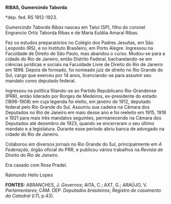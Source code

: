 **RIBAS, Gumercindo Taborda**

\*dep. fed. RS 1912-1923.

*Gumercindo Taborda Ribas* nasceu em Tatuí (SP), filho do coronel
Engrancio Ortiz Taborda Ribas e de Maria Eulália Amaral Ribas.

Fez os estudos preparatórios no Colégio dos Padres Jesuítas, em São
Leopoldo (RS), e no Instituto Brasileiro, em Porto Alegre. Ingressou na
Faculdade de Direito de São Paulo, mas abandou o curso. Mudou-se para a
cidade do Rio de Janeiro, então Distrito Federal, bacharelando-se em
ciências jurídicas e sociais na Faculdade Livre de Direito do Rio de
Janeiro em 1898. Depois de formado, foi nomeado juiz de direito no Rio
Grande do Sul, cargo que exerceu por 14 anos, licenciando-se para
assumir seu mandato como deputado federal.

Ingressou na política filiando-se ao Partido Republicano Rio-Grandense
(PRR), então liderado por Borges de Medeiros, ex-presidente do estado
(1898-1908) em cuja legenda foi eleito, em janeiro de 1912, deputado
federal pelo Rio Grande do Sul. Assumiu sua cadeira na Câmara dos
Deputados no Rio de Janeiro em maio desse ano e foi reeleito em 1915,
1918 e 1921 para mais três mandatos seguintes, permanecendo na Câmara
dos Deputados até dezembro de 1923, quando se encerraram o seu último
mandato e a legislatura. Durante esse período abriu banca de advogado na
cidade do Rio de Janeiro.

Colaborou em diversos jornais no Rio Grande do Sul, principalmente em *A
Federação*, órgão oficial do PRR, e publicou vários trabalhos na
*Revista de Direito do Rio de Janeiro*.

Era casado com Rosa Pradel.

Raimundo Helio Lopes

**FONTES:** ABRANCHES, J. *Governos*; AITA, C.; AXT, G.; ARAÚJO, V.
*Parlamentares*; CÂM. DEP. *Deputados brasileiros*; *Registro de
casamento da Catedral* (l.11, p.43).
